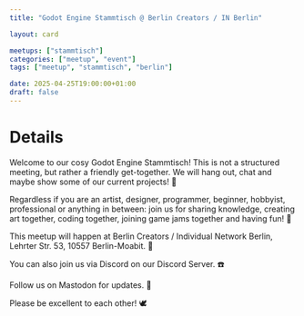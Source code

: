 ```yaml
---
title: "Godot Engine Stammtisch @ Berlin Creators / IN Berlin"

layout: card

meetups: ["stammtisch"]
categories: ["meetup", "event"]
tags: ["meetup", "stammtisch", "berlin"]

date: 2025-04-25T19:00:00+01:00
draft: false
---
```


# Details
Welcome to our cosy Godot Engine Stammtisch! This is not a structured meeting, but rather a friendly get-together. We will hang out, chat and maybe show some of our current projects! 🦜

Regardless if you are an artist, designer, programmer, beginner, hobbyist, professional or anything in between: join us for sharing knowledge, creating art together, coding together, joining game jams together and having fun! 🌼

This meetup will happen at Berlin Creators / Individual Network Berlin, Lehrter Str. 53, 10557 Berlin-Moabit. 🌳

You can also join us via Discord on our Discord Server. ☎️

Follow us on Mastodon for updates. 📢

Please be excellent to each other! 🕊️